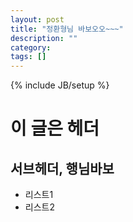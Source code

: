 ```yaml
---
layout: post
title: "정환형님 바보오오~~~"
description: ""
category: 
tags: []
---
```

{% include JB/setup %}

# 이 글은 헤더

## 서브헤더, 행님바보

* 리스트1
* 리스트2

